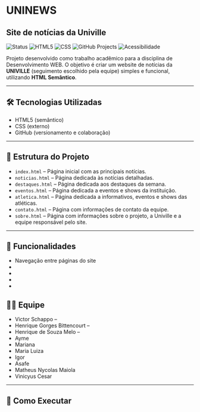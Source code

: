 # UNINEWS
## Site de notícias da Univille

![Status](https://img.shields.io/badge/status-em%20desenvolvimento-yellow)
![HTML5](https://img.shields.io/badge/HTML5-✓-orange)
![CSS](https://img.shields.io/badge/CSS%20Interno-✓-blue)
![GitHub Projects](https://img.shields.io/badge/GitHub-Projects-lightgrey)
![Acessibilidade](https://img.shields.io/badge/Acessibilidade-✓-green)

Projeto desenvolvido como trabalho acadêmico para a disciplina de Desenvolvimento WEB.
O objetivo é criar um website de notícias da **UNIVILLE** (seguimento escolhido pela equipe) simples e funcional, utilizando **HTML Semântico**.

---

## 🛠️ Tecnologias Utilizadas
- HTML5 (semântico)
- CSS (externo)
- GitHub (versionamento e colaboração)

---

## 📂 Estrutura do Projeto
- `index.html` – Página inicial com as principais notícias.  
- `noticias.html` – Página dedicada às notícias detalhadas.  
- `destaques.html` – Página dedicada aos destaques da semana.  
- `eventos.html` – Página dedicada a eventos e shows da instituição.  
- `atletica.html` – Página dedicada a informativos, eventos e shows das atléticas.  
- `contato.html` – Página com informações de contato da equipe.  
- `sobre.html` – Página com informações sobre o projeto, a Univille e a equipe responsável pelo site.

---

## 🚀 Funcionalidades
- Navegação entre páginas do site
- 
- 
- 
- 

## 👩‍💻 Equipe
- Victor Schappo –
- Henrique Gorges Bittencourt –
- Henrique de Souza Melo –
- Ayme
- Mariana
- Maria Luiza
- Igor
- Asafe
- Matheus Nycolas Maiola
- Vinicyus Cesar

---

## 📖 Como Executar


